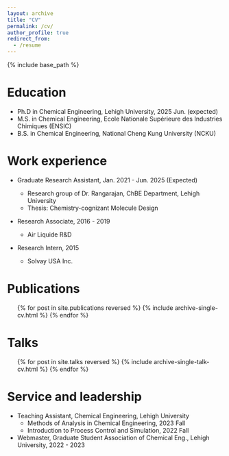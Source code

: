 ```yaml
---
layout: archive
title: "CV"
permalink: /cv/
author_profile: true
redirect_from:
  - /resume
---
```


{% include base_path %}

Education
======
* Ph.D in Chemical Engineering, Lehigh University, 2025 Jun. (expected)
* M.S. in Chemical Engineering, Ecole Nationale Supérieure des Industries Chimiques (ENSIC)
* B.S. in Chemical Engineering, National Cheng Kung University (NCKU)

<!-- Skills
======
* Programming & Software
  * Python, Linux, HPC, Parallel programming, RDKit, Avogadro, Reaction network generator (RING, SMARTS), ChemDraw, MySQL, HDF5, Docker, FastAPI, Matplotlib, Seaborn, Scikit-learn, TensorFlow, LaTeX, MS Office
* Data Science
  * Cheminformatics & statistical analysis, Virtual screening pipeline, Applied machine learning (NN, RL), Applied deep learning (LLMs)
* Language
  * Mandarin (Native), English (Fluent), French (Conversational) -->

Work experience
======
* Graduate Research Assistant, Jan. 2021 - Jun. 2025 (Expected)
  * Research group of Dr. Rangarajan, ChBE Department, Lehigh University
  * Thesis: Chemistry-cognizant Molecule Design

* Research Associate, 2016 - 2019
  * Air Liquide R&D

* Research Intern, 2015
  * Solvay USA Inc.
  
Publications
======
  <ul>{% for post in site.publications reversed %}
    {% include archive-single-cv.html %}
  {% endfor %}</ul>
  
Talks
======
  <ul>{% for post in site.talks reversed %}
    {% include archive-single-talk-cv.html  %}
  {% endfor %}</ul>
  
Service and leadership
======
* Teaching Assistant, Chemical Engineering, Lehigh University 
  * Methods of Analysis in Chemical Engineering, 2023 Fall
  * Introduction to Process Control and Simulation, 2022 Fall
* Webmaster, Graduate Student Association of Chemical Eng., Lehigh University, 2022 - 2023
  <!-- <ul>{% for post in site.teaching reversed %}
    {% include archive-single-cv.html %}
  {% endfor %}</ul> -->
  
